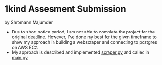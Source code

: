 # 1kind Assesment Submission
by Shromann Majumder
- Due to short notice period, I am not able to complete the project for the original deadline. However, I've done my best for the given timeframe to show my approach in building a webscraper and connecting to postgres on AWS EC2. 
- My approach is described and implemented [scraper.py](https://github.com/shromann/1kind/blob/main/scraper.py) and called in [main.py](https://github.com/shromann/1kind/blob/main/main.py)

